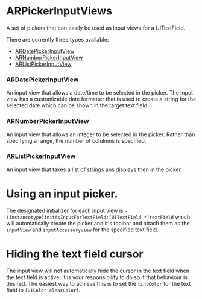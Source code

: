 # ARPickerInputViews

A set of pickers that can easily be used as input views for a UITextField.

There are currently three types available:

* [ARDatePickerInputView](#ARDatePickerInputView)
* [ARNumberPickerInputView](#ARNumberPickerInputView)
* [ARListPickerInputView](#ARListPickerInputView)


### ARDatePickerInputView
An input view that allows a date/time to be selected in the picker.
The input view has a customizable date formatter that is used to create a string for the selected date which can be shown in the target text field. 


### ARNumberPickerInputView

An input view that allows an integer to be selected in the picker. 
Rather than specifying a range, the number of colulmns is specified.

### ARListPickerInputView

An input view that takes a list of strings ans displays then in the picker.



# Using an input picker.

The designated initializer for each input view is `- (instancetype)initAsInputForTextField:(UITextField *)textField`
which will automatically create the picker and it's toolbar and attach them as the `inputView` and `inputAccessoryView` for the specified text field.


# Hiding the text field cursor
The input view will not automatically hide the cursor in the text field when the text field is active;
it is your responsibility to do so if that behaviour is desired. 
The easiest way to achieve this is to set the `tintColor` for the text field to `[UIColor clearColor]`.
